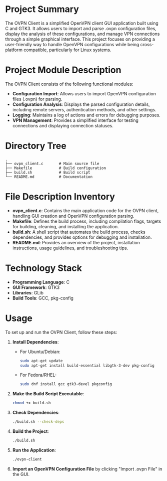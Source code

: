 # Project Summary
The OVPN Client is a simplified OpenVPN client GUI application built using C and GTK3. It allows users to import and parse .ovpn configuration files, display the analysis of these configurations, and manage VPN connections through a simple graphical interface. This project focuses on providing a user-friendly way to handle OpenVPN configurations while being cross-platform compatible, particularly for Linux systems.

# Project Module Description
The OVPN Client consists of the following functional modules:
- **Configuration Import**: Allows users to import OpenVPN configuration files (.ovpn) for parsing.
- **Configuration Analysis**: Displays the parsed configuration details, including remote servers, authentication methods, and other settings.
- **Logging**: Maintains a log of actions and errors for debugging purposes.
- **VPN Management**: Provides a simplified interface for testing connections and displaying connection statuses.

# Directory Tree
```
.
├── ovpn_client.c       # Main source file
├── Makefile            # Build configuration
├── build.sh            # Build script
└── README.md           # Documentation
```

# File Description Inventory
- **ovpn_client.c**: Contains the main application code for the OVPN client, handling GUI creation and OpenVPN configuration parsing.
- **Makefile**: Defines the build process, including compilation flags, targets for building, cleaning, and installing the application.
- **build.sh**: A shell script that automates the build process, checks dependencies, and provides options for debugging and installation.
- **README.md**: Provides an overview of the project, installation instructions, usage guidelines, and troubleshooting tips.

# Technology Stack
- **Programming Language**: C
- **GUI Framework**: GTK3
- **Libraries**: GLib
- **Build Tools**: GCC, pkg-config

# Usage
To set up and run the OVPN Client, follow these steps:

1. **Install Dependencies**:
   - For Ubuntu/Debian:
     ```bash
     sudo apt-get update
     sudo apt-get install build-essential libgtk-3-dev pkg-config
     ```
   - For Fedora/RHEL:
     ```bash
     sudo dnf install gcc gtk3-devel pkgconfig
     ```

2. **Make the Build Script Executable**:
   ```bash
   chmod +x build.sh
   ```

3. **Check Dependencies**:
   ```bash
   ./build.sh --check-deps
   ```

4. **Build the Project**:
   ```bash
   ./build.sh
   ```

5. **Run the Application**:
   ```bash
   ./ovpn-client
   ```

6. **Import an OpenVPN Configuration File** by clicking "Import .ovpn File" in the GUI.
